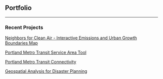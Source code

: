 ## Portfolio

---

### Recent Projects 
[Neighbors for Clean Air - Interactive Emissions and Urban Growth Boundaries Map](https://experience.arcgis.com/experience/27a336e739064b3c892fa09d879bbe24)

[Portland Metro Transit Service Area Tool](/TransitServiceArea)

[Portland Metro Transit Connectivity](/TransitConnectivity)

[Geospatial Analysis for Disaster Planning](/capstone)

